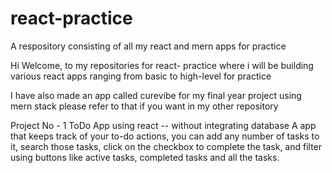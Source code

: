 # react-practice
A respository consisting of all my react and mern apps for practice 

Hi Welcome, to my repositories for react- practice where i will be building various react apps ranging from basic to high-level for practice 

I have also made an app called curevibe for my final year project using mern stack please refer to that if you want in my other repository

Project No - 1 
ToDo App using react -- without integrating database 
A app that keeps track of your to-do actions, you can add any number of tasks to it, search those tasks, click on the checkbox to complete the task, and filter using buttons like active tasks, completed tasks and all the tasks.


